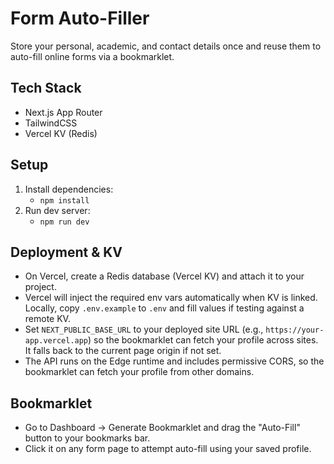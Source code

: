 Form Auto-Filler
=================

Store your personal, academic, and contact details once and reuse them to auto-fill online forms via a bookmarklet.

Tech Stack
----------
- Next.js App Router
- TailwindCSS
- Vercel KV (Redis)

Setup
-----
1. Install dependencies:
   - `npm install`
2. Run dev server:
   - `npm run dev`

Deployment & KV
---------------
- On Vercel, create a Redis database (Vercel KV) and attach it to your project.
- Vercel will inject the required env vars automatically when KV is linked. Locally, copy `.env.example` to `.env` and fill values if testing against a remote KV.
- Set `NEXT_PUBLIC_BASE_URL` to your deployed site URL (e.g., `https://your-app.vercel.app`) so the bookmarklet can fetch your profile across sites. It falls back to the current page origin if not set.
- The API runs on the Edge runtime and includes permissive CORS, so the bookmarklet can fetch your profile from other domains.

Bookmarklet
-----------
- Go to Dashboard -> Generate Bookmarklet and drag the "Auto-Fill" button to your bookmarks bar.
- Click it on any form page to attempt auto-fill using your saved profile.
